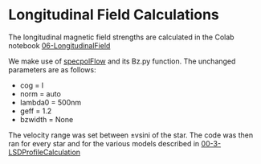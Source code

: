 # Longitudinal Field Calculations

The longitudinal magnetic field strengths are calculated in the Colab notebook [06-LongitudinalField](https://github.com/veropetit/BeStarsMiMeS/blob/master/06-LongitudinalField.ipynb)

We make use of [specpolFlow](https://github.com/folsomcp/https://github.com/folsomcp/specpolFlow) and its Bz.py function. The unchanged parameters are as follows:

* cog = I
* norm = auto
* lambda0 = 500nm
* geff = 1.2
* bzwidth = None

The velocity range was set between $\pm$vsini of the star. The code was then ran for every star and for the various models described in [00-3-LSDProfileCalculation](https://github.com/pjstanley1/BeStarsMiMeS/blob/master/00-3-LSDProfileCalculation.md)
 


